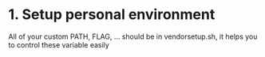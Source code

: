 # 1. Setup personal environment

All of your custom PATH, FLAG, ... should be in vendorsetup.sh, it helps you to control these variable easily
